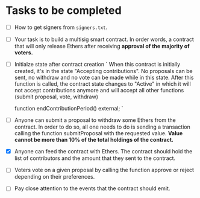 # Tasks to be completed
- [ ] How to get signers from `signers.txt`.
- [ ] Your task is to build a multisig smart contract. In order words, a contract that will only release Ethers after receiving **approval of the majority of voters.**
- [ ] Initialze state after contract creation
 `
   When this contract is initially created, it's in the state 
   "Accepting contributions". No proposals can be sent, no withdraw
   and no vote can be made while in this state. After this function
   is called, the contract state changes to "Active" in which it will
   not accept contributions anymore and will accept all other functions
   (submit proposal, vote, withdraw)
   
    function endContributionPeriod() external;
 `  
- [ ] Anyone can submit a proposal to withdraw some Ethers from the contract. In order to do so, all one needs to do is sending a transaction calling the function submitProposal with the requested value. **Value cannot be more than 10% of the total holdings of the contract.**
- [x] Anyone can feed the contract with Ethers. The contract should hold the list of contributors and the amount that they sent to the contract.
- [ ] Voters vote on a given proposal by calling the function approve or reject depending on their preferences.
- [ ] Pay close attention to the events that the contract should emit.

